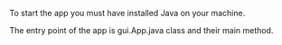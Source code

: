 To start the app you must have installed Java on your machine.

The entry point of the app is gui.App.java class and their main method.